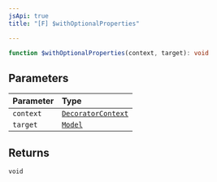 ```yaml
---
jsApi: true
title: "[F] $withOptionalProperties"

---
```

```ts
function $withOptionalProperties(context, target): void
```

## Parameters

| Parameter | Type |
| :------ | :------ |
| `context` | [`DecoratorContext`](../interfaces/DecoratorContext.md) |
| `target` | [`Model`](../interfaces/Model.md) |

## Returns

`void`
